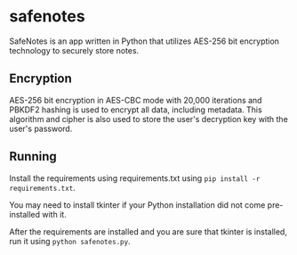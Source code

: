 # safenotes

SafeNotes is an app written in Python that utilizes AES-256 bit encryption technology to securely store notes.

## Encryption

AES-256 bit encryption in AES-CBC mode with 20,000 iterations and PBKDF2 hashing is used to encrypt all data, including metadata. This algorithm and cipher is also used to store the user's decryption key with the user's password.

## Running

Install the requirements using requirements.txt using `pip install -r requirements.txt`.

You may need to install tkinter if your Python installation did not come pre-installed with it.

After the requirements are installed and you are sure that tkinter is installed, run it using `python safenotes.py`.
